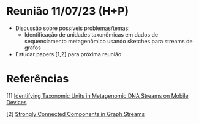# Reunião 11/07/23 (H+P)
- Discussão sobre possíveis problemas/temas:
  - Identificação de unidades taxonômicas em dados de sequenciamento metagenômico usando sketches para streams de grafos
- Estudar papers [1,2] para próxima reunião

# Referências

[1] [Identifying Taxonomic Units in Metagenomic DNA Streams on Mobile Devices](https://ieeexplore.ieee.org/document/9769932)

[2] [Strongly Connected Components in Graph Streams](https://snap.stanford.edu/class/cs224w-2017/projects/cs224w-9-final.pdf)
